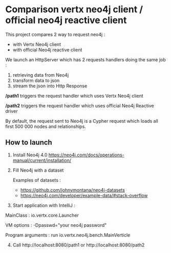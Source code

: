 # Comparison vertx neo4j client / official neo4j reactive client

This project compares 2 way to request neo4j :
* with Vertx Neo4j client 
* with official Neo4j reactive client

We launch an HttpServer which has 2 requests handlers doing the same job :
1. retrieving data from Neo4j
2. transform data to json
3. stream the json into Http Response

**/path1** triggers the request handler which uses Vertx Neo4j client

**/path2** triggers the request handler which uses official Neo4j Reactive driver

By default, the request sent to Neo4j is a Cypher request which loads all first 500 000 nodes and relationships.

## How to launch

1. Install Neo4j 4.0 https://neo4j.com/docs/operations-manual/current/installation/

2. Fill Neo4j with a dataset
    
    Examples of datasets : 
    - https://github.com/johnymontana/neo4j-datasets
    - https://neo4j.com/developer/example-data/#stack-overflow

3. Start application with IntelliJ :

MainClass : io.vertx.core.Launcher 
 
VM options : -Dpasswd="your neo4j password"

Program arguments : run io.vertx.neo4j.bench.MainVerticle

4. Call http://localhost:8080/path1 or http://localhost:8080/path2



